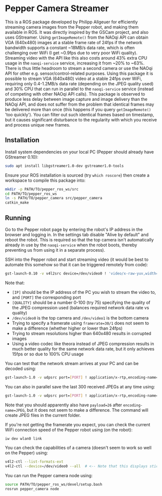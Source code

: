 Pepper Camera Streamer
======================

This is a ROS package developed by Philipp Allgeuer for efficiently streaming camera images from the Pepper robot, and making them available in ROS. It was directly inspired by the GSCam project, and also uses GStreamer. Using `getImageRemote()` from the NAOqi API can obtain VGA (640x480) images at a stable frame rate of 24fps if the network bandwidth supports a constant ~18MB/s data rate, which is often challenging over WiFi (I get ~0.9fps due to very poor WiFi quality). Streaming video with the API like this also costs around 43% extra CPU usage in the `naoqi-service` service, increasing it from ~20% to ~63%. There is thus little headroom to stream a second camera or use the NAOqi API for other e.g. sensor/control-related purposes. Using this package it is possible to stream VGA (640x480) video at a stable 24fps over WiFi, requiring only 0.4-1.2MB/s data rate (depending on the JPEG quality used) and 30% CPU that can run in parallel to the `naoqi-service` service (instead of competing with other NAOqi API calls). This package is observed to produce less delay between image capture and image delivery than the NAOqi API, and does not suffer from the problem that identical frames may be delivered more than once (this happens if you query `getImageRemote()` 'too quickly'). You can filter out such identical frames based on timestamp, but it causes significant disturbance to the regularity with which you receive and process unique new frames.

Installation
------------

Install system dependencies on your local PC (Pepper should already have GStreamer 0.10):
```sh
sudo apt install libgstreamer1.0-dev gstreamer1.0-tools
```
Ensure your ROS installation is sourced (try `which roscore`) then create a workspace to compile this package into:
```sh
mkdir -p PATH/TO/pepper_ros_ws/src
cd PATH/TO/pepper_ros_ws
ln -s PATH/TO/pepper_camera src/pepper_camera
catkin_make
```

Running
-------

Go to the Pepper robot page by entering the robot's IP address in the browser and logging in. In the settings tab disable "Alive by default" and reboot the robot. This is required so that the top camera isn't automatically already in use by the `naoqi-service` when the robot boots, thereby preventing us from using it in a separate process).

SSH into the Pepper robot and start streaming video (it would be best to automate this somehow so that it can be triggered remotely from code):
```sh
gst-launch-0.10 -v v4l2src device=/dev/video0 ! 'video/x-raw-yuv,width=640,height=480' ! jpegenc quality=[QUALITY] ! rtpjpegpay ! udpsink sync=false host=[IP] port=[PORT]
```
Note that:
* `[IP]` should be the IP address of the PC you wish to stream the video to, and `[PORT]` the corresponding port
* `[QUALITY]` should be a number 0-100 (try 75) specifying the quality of the JPEG compression used (balances required network data rate vs quality)
* `/dev/video0` is the top camera and `/dev/video1` is the bottom camera
* Trying to specify a framerate using `framerate=30/1` does not seem to make a difference (whether higher or lower than 24fps)
* Trying to stream resolutions higher than 640x480 results in corrupted images
* Using a video codec like theora instead of JPEG compression results in much better quality for the same network data rate, but it only achieves 15fps or so due to 100% CPU usage

You can test that the network stream arrives at your PC and can be decoded using:
```sh
gst-launch-1.0 -v udpsrc port=[PORT] ! application/x-rtp,encoding-name=JPEG ! rtpjpegdepay ! jpegdec ! fpsdisplaysink
```
You can also in parallel save the last 300 received JPEGs at any time using:
```sh
gst-launch-1.0 -v udpsrc port=[PORT] ! application/x-rtp,encoding-name=JPEG ! rtpjpegdepay ! tee name=jpegstream ! queue ! jpegdec ! fpsdisplaysink jpegstream. ! queue ! multifilesink location="frame%04d.jpg" max-files=300
```
Note that you should apparently also have `payload=26` after `encoding-name=JPEG`, but it does not seem to make a difference. The command will create JPEG files in the current folder.

If you're not getting the framerate you expect, you can check the current WiFi connection speed of the Pepper robot using (on the robot):
```sh
iw dev wlan0 link
```

You can check the capabilities of a camera (doesn't seem to work so well on the Pepper) using:
```sh
v4l2-ctl --list-formats-ext
v4l2-ctl --device=/dev/video0 --all  # <-- Note that this displays sticky information from the last configured use of the camera
```

You can run the Pepper camera node using:
```sh
source PATH/TO/pepper_ros_ws/devel/setup.bash
rosrun pepper_camera node
```
